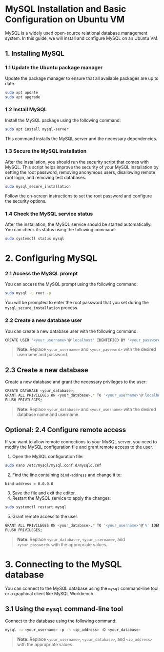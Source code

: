 # MySQL Installation and Basic Configuration on Ubuntu VM
MySQL is a widely used open-source relational database management system. In this guide, we will install and configure MySQL on an Ubuntu VM.

## 1. Installing MySQL
### 1.1 Update the Ubuntu package manager
Update the package manager to ensure that all available packages are up to date.
```bash
sudo apt update
sudo apt upgrade
```

### 1.2 Install MySQL
Install the MySQL package using the following command:
```bash
sudo apt install mysql-server
```
This command installs the MySQL server and the necessary dependencies.

### 1.3 Secure the MySQL installation
After the installation, you should run the security script that comes with MySQL. This script helps improve the security of your MySQL installation by setting the root password, removing anonymous users, disallowing remote root login, and removing test databases.
```bash
sudo mysql_secure_installation
```
Follow the on-screen instructions to set the root password and configure the security options.

### 1.4 Check the MySQL service status
After the installation, the MySQL service should be started automatically. You can check its status using the following command:
```bash
sudo systemctl status mysql
```

# 2. Configuring MySQL
### 2.1 Access the MySQL prompt
You can access the MySQL prompt using the following command:
```bash
sudo mysql -u root -p
```
You will be prompted to enter the root password that you set during the `mysql_secure_installation` process.

### 2.2 Create a new database user
You can create a new database user with the following command:
```bash
CREATE USER '<your_username>'@'localhost' IDENTIFIED BY '<your_password>';
```
> **Note**: Replace `<your_username>` and `<your_password>` with the desired username and password.

## 2.3 Create a new database
Create a new database and grant the necessary privileges to the user:
```bash
CREATE DATABASE <your_database>;
GRANT ALL PRIVILEGES ON <your_database>.* TO '<your_username>'@'localhost';
FLUSH PRIVILEGES;
```
> **Note**: Replace `<your_database>` and `<your_username>` with the desired database name and username.

## Optional: 2.4 Configure remote access
If you want to allow remote connections to your MySQL server, you need to modify the MySQL configuration file and grant remote access to the user.
1. Open the MySQL configuration file:
```bash
sudo nano /etc/mysql/mysql.conf.d/mysqld.cnf
```

2. Find the line containing `bind-address` and change it to:
```bash
bind-address = 0.0.0.0
```

3. Save the file and exit the editor.
4. Restart the MySQL service to apply the changes:
```bash
sudo systemctl restart mysql
```

5. Grant remote access to the user:
```bash
GRANT ALL PRIVILEGES ON <your_database>.* TO '<your_username>'@'%' IDENTIFIED BY '<your_password>';
FLUSH PRIVILEGES;
```
> **Note**: Replace `<your_database>`, `<your_username>`, and `<your_password>` with the appropriate values.

# 3. Connecting to the MySQL database
You can connect to the MySQL database using the `mysql` command-line tool or a graphical client like MySQL Workbench.
## 3.1 Using the `mysql` command-line tool
Connect to the database using the following command:
```bash
mysql -u <your_username> -p -h <ip_address> -D <your_database>
```
> **Note**: Replace `<your_username>`, `<your_database>`, and `<ip_address>` with the appropriate values.



